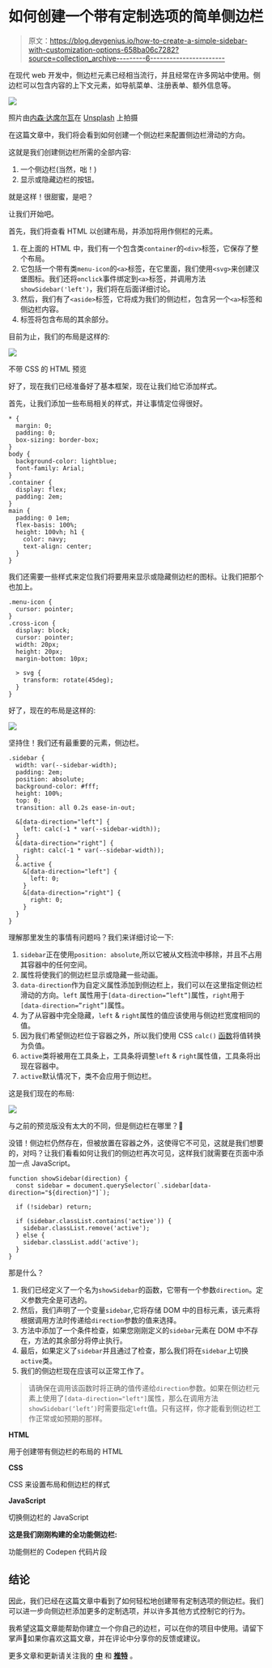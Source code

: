 # 如何创建一个带有定制选项的简单侧边栏

> 原文：<https://blog.devgenius.io/how-to-create-a-simple-sidebar-with-customization-options-658ba06c7282?source=collection_archive---------6----------------------->

在现代 web 开发中，侧边栏元素已经相当流行，并且经常在许多网站中使用。侧边栏可以包含内容的上下文元素，如导航菜单、注册表单、额外信息等。

![](img/832a551e1a7e1d4f76d574e746419e40.png)

照片由[内森·达席尔瓦](https://unsplash.com/@silvawebdesigns?utm_source=medium&utm_medium=referral)在 [Unsplash](https://unsplash.com?utm_source=medium&utm_medium=referral) 上拍摄

在这篇文章中，我们将会看到如何创建一个侧边栏来配置侧边栏滑动的方向。

这就是我们创建侧边栏所需的全部内容:

1.  一个侧边栏(当然，咄！)
2.  显示或隐藏边栏的按钮。

就是这样！很甜蜜，是吧？

让我们开始吧。

首先，我们将查看 HTML 以创建布局，并添加将用作侧栏的元素。

1.  在上面的 HTML 中，我们有一个包含类`container`的`<div>`标签，它保存了整个布局。
2.  它包括一个带有类`menu-icon`的`<a>`标签，在它里面，我们使用`<svg>`来创建汉堡图标。我们还将`onclick`事件绑定到`<a>`标签，并调用方法`showSidebar('left')`，我们将在后面详细讨论。
3.  然后，我们有了`<aside>`标签，它将成为我们的侧边栏，包含另一个`<a>`标签和侧边栏内容。
4.  标签将包含布局的其余部分。

目前为止，我们的布局是这样的:

![](img/a7ddd90fde760b13547aef0d4e1707b0.png)

不带 CSS 的 HTML 预览

好了，现在我们已经准备好了基本框架，现在让我们给它添加样式。

首先，让我们添加一些布局相关的样式，并让事情定位得很好。

```
* {
  margin: 0;
  padding: 0;
  box-sizing: border-box;
}
body {
  background-color: lightblue;
  font-family: Arial;
}
.container {
  display: flex;  
  padding: 2em;
} 
main {
  padding: 0 1em;
  flex-basis: 100%;
  height: 100vh; h1 {
    color: navy;
    text-align: center;
  }
}
```

我们还需要一些样式来定位我们将要用来显示或隐藏侧边栏的图标。让我们把那个也加上。

```
.menu-icon {
  cursor: pointer;
}
.cross-icon {
  display: block;
  cursor: pointer;
  width: 20px;
  height: 20px;
  margin-bottom: 10px;

  > svg {
    transform: rotate(45deg);
  }
}
```

好了，现在的布局是这样的:

![](img/b6818b15c2a33e95ff4bf6c35b70777e.png)

坚持住！我们还有最重要的元素，侧边栏。

```
.sidebar {
  width: var(--sidebar-width);
  padding: 2em;
  position: absolute;
  background-color: #fff;
  height: 100%;
  top: 0;
  transition: all 0.2s ease-in-out;

  &[data-direction="left"] {
    left: calc(-1 * var(--sidebar-width));
  }
  &[data-direction="right"] {
    right: calc(-1 * var(--sidebar-width));
  }
  &.active {
    &[data-direction="left"] {
      left: 0;
    }
    &[data-direction="right"] {
      right: 0;
    }
  }
}
```

理解那里发生的事情有问题吗？我们来详细讨论一下:

1.  `sidebar`正在使用`position: absolute`,所以它被从文档流中移除，并且不占用其容器中的任何空间。
2.  属性将使我们的侧边栏显示或隐藏一些动画。
3.  `data-direction`作为自定义属性添加到侧边栏上，我们可以在这里指定侧边栏滑动的方向。`left` 属性用于`[data-direction=”left”]`属性，`right`用于`[data-direction=”right”]`属性。
4.  为了从容器中完全隐藏，`left` & `right`属性的值应该使用与侧边栏宽度相同的值。
5.  因为我们希望侧边栏位于容器之外，所以我们使用 CSS `calc()` [函数](https://developer.mozilla.org/en-US/docs/Web/CSS/calc())将值转换为负值。
6.  `active`类将被用在工具条上，工具条将调整`left` & `right`属性值，工具条将出现在容器中。
7.  `active`默认情况下，类不会应用于侧边栏。

这是我们现在的布局:

![](img/5da3e7d948373eab7c6c851f266baef9.png)

与之前的预览版没有太大的不同，但是侧边栏在哪里？🤔

没错！侧边栏仍然存在，但被放置在容器之外，这使得它不可见，这就是我们想要的，对吗？让我们看看如何让我们的侧边栏再次可见，这样我们就需要在页面中添加一点 JavaScript。

```
function showSidebar(direction) {
  const sidebar = document.querySelector(`.sidebar[data-direction="${direction}"]`);

  if (!sidebar) return; 

  if (sidebar.classList.contains('active')) {
    sidebar.classList.remove('active');
  } else {
    sidebar.classList.add('active');
  }
}
```

那是什么？

1.  我们已经定义了一个名为`showSidebar`的函数，它带有一个参数`direction`。定义参数完全是可选的。
2.  然后，我们声明了一个变量`sidebar`,它将存储 DOM 中的目标元素，该元素将根据调用方法时传递给`direction`参数的值来选择。
3.  方法中添加了一个条件检查，如果您刚刚定义的`sidebar`元素在 DOM 中不存在，方法的其余部分将停止执行。
4.  最后，如果定义了`sidebar`并且通过了检查，那么我们将在`sidebar`上切换`active`类。
5.  我们的侧边栏现在应该可以正常工作了。

> 请确保在调用该函数时将正确的值传递给`direction`参数。如果在侧边栏元素上使用了`[data-direction="left"]`属性，那么在调用方法`showSidebar(‘left’)`时需要指定`left`值。只有这样，你才能看到侧边栏工作正常或如预期的那样。

**HTML**

用于创建带有侧边栏的布局的 HTML

**CSS**

CSS 来设置布局和侧边栏的样式

**JavaScript**

切换侧边栏的 JavaScript

**这是我们刚刚构建的全功能侧边栏:**

功能侧栏的 Codepen 代码片段

## 结论

因此，我们已经在这篇文章中看到了如何轻松地创建带有定制选项的侧边栏。我们可以进一步向侧边栏添加更多的定制选项，并以许多其他方式控制它的行为。

我希望这篇文章能帮助你建立一个你自己的边栏，可以在你的项目中使用。请留下掌声👏如果你喜欢这篇文章，并在评论中分享你的反馈或建议。

更多文章和更新请关注我的 [**中**](https://anishdhingra.medium.com/) 和 [**推特**](https://twitter.com/anishddesigner) 。